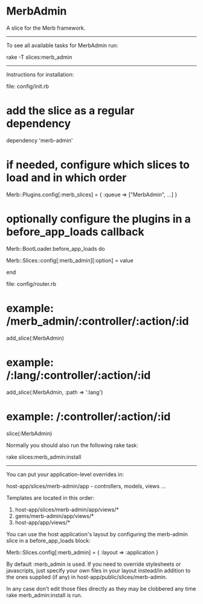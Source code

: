 MerbAdmin
=========

A slice for the Merb framework.

------------------------------------------------------------------------------
   

To see all available tasks for MerbAdmin run:

rake -T slices:merb_admin

------------------------------------------------------------------------------

Instructions for installation:

file: config/init.rb

# add the slice as a regular dependency

dependency 'merb-admin'

# if needed, configure which slices to load and in which order

Merb::Plugins.config[:merb_slices] = { :queue => ["MerbAdmin", ...] }

# optionally configure the plugins in a before_app_loads callback

Merb::BootLoader.before_app_loads do
  
  Merb::Slices::config[:merb_admin][:option] = value
  
end

file: config/router.rb

# example: /merb_admin/:controller/:action/:id

add_slice(:MerbAdmin)

# example: /:lang/:controller/:action/:id

add_slice(:MerbAdmin, :path => ':lang')

# example: /:controller/:action/:id

slice(:MerbAdmin)

Normally you should also run the following rake task:

rake slices:merb_admin:install

------------------------------------------------------------------------------

You can put your application-level overrides in:

host-app/slices/merb-admin/app - controllers, models, views ...

Templates are located in this order:

1. host-app/slices/merb-admin/app/views/*
2. gems/merb-admin/app/views/*
3. host-app/app/views/*

You can use the host application's layout by configuring the
merb-admin slice in a before_app_loads block:

Merb::Slices.config[:merb_admin] = { :layout => :application }

By default :merb_admin is used. If you need to override
stylesheets or javascripts, just specify your own files in your layout
instead/in addition to the ones supplied (if any) in 
host-app/public/slices/merb-admin.

In any case don't edit those files directly as they may be clobbered any time
rake merb_admin:install is run.
